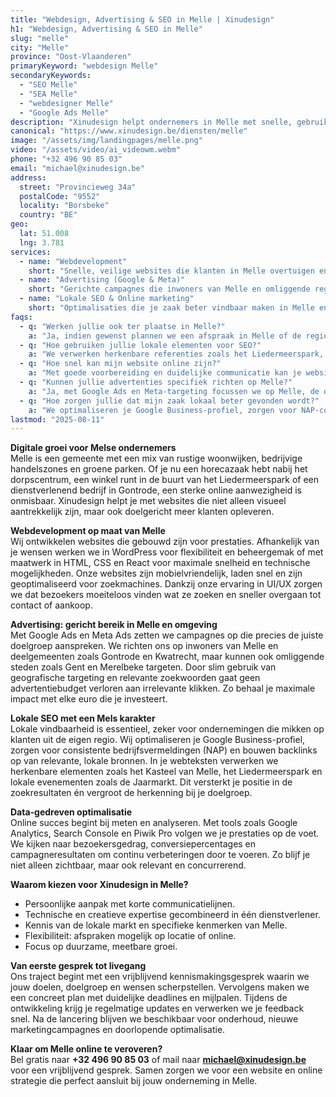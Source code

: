 ```yaml
---
title: "Webdesign, Advertising & SEO in Melle | Xinudesign"
h1: "Webdesign, Advertising & SEO in Melle"
slug: "melle"
city: "Melle"
province: "Oost-Vlaanderen"
primaryKeyword: "webdesign Melle"
secondaryKeywords:
  - "SEO Melle"
  - "SEA Melle"
  - "webdesigner Melle"
  - "Google Ads Melle"
description: "Xinudesign helpt ondernemers in Melle met snelle, gebruiksvriendelijke websites, doelgerichte advertentiecampagnes en lokale SEO die inspeelt op de troeven van de gemeente."
canonical: "https://www.xinudesign.be/diensten/melle"
image: "/assets/img/landingpages/melle.png"
video: "/assets/video/ai_videowm.webm"
phone: "+32 496 90 85 03"
email: "michael@xinudesign.be"
address:
  street: "Provincieweg 34a"
  postalCode: "9552"
  locality: "Borsbeke"
  country: "BE"
geo:
  lat: 51.008
  lng: 3.781
services:
  - name: "Webdevelopment"
    short: "Snelle, veilige websites die klanten in Melle overtuigen en converteren."
  - name: "Advertising (Google & Meta)"
    short: "Gerichte campagnes die inwoners van Melle en omliggende regio bereiken."
  - name: "Lokale SEO & Online marketing"
    short: "Optimalisaties die je zaak beter vindbaar maken in Melle en omgeving."
faqs:
  - q: "Werken jullie ook ter plaatse in Melle?"
    a: "Ja, indien gewenst plannen we een afspraak in Melle of de regio, maar online meetings zijn ook mogelijk voor snelle opvolging."
  - q: "Hoe gebruiken jullie lokale elementen voor SEO?"
    a: "We verwerken herkenbare referenties zoals het Liedermeerspark, het Kasteel van Melle en evenementen zoals de Jaarmarkt in teksten, meta-data en visuals."
  - q: "Hoe snel kan mijn website online zijn?"
    a: "Met goede voorbereiding en duidelijke communicatie kan je website doorgaans binnen 2 tot 4 weken live gaan."
  - q: "Kunnen jullie advertenties specifiek richten op Melle?"
    a: "Ja, met Google Ads en Meta-targeting focussen we op Melle, de deelgemeenten en omliggende regio's."
  - q: "Hoe zorgen jullie dat mijn zaak lokaal beter gevonden wordt?"
    a: "We optimaliseren je Google Business-profiel, zorgen voor NAP-consistentie en bouwen lokale backlinks rond zoekwoorden zoals 'webdesigner Melle'."
lastmod: "2025-08-11"
---
```


**Digitale groei voor Melse ondernemers**  
Melle is een gemeente met een mix van rustige woonwijken, bedrijvige handelszones en groene parken. Of je nu een horecazaak hebt nabij het dorpscentrum, een winkel runt in de buurt van het Liedermeerspark of een dienstverlenend bedrijf in Gontrode, een sterke online aanwezigheid is onmisbaar. Xinudesign helpt je met websites die niet alleen visueel aantrekkelijk zijn, maar ook doelgericht meer klanten opleveren.

**Webdevelopment op maat van Melle**  
Wij ontwikkelen websites die gebouwd zijn voor prestaties. Afhankelijk van je wensen werken we in WordPress voor flexibiliteit en beheergemak of met maatwerk in HTML, CSS en React voor maximale snelheid en technische mogelijkheden. Onze websites zijn mobielvriendelijk, laden snel en zijn geoptimaliseerd voor zoekmachines. Dankzij onze ervaring in UI/UX zorgen we dat bezoekers moeiteloos vinden wat ze zoeken en sneller overgaan tot contact of aankoop.

**Advertising: gericht bereik in Melle en omgeving**  
Met Google Ads en Meta Ads zetten we campagnes op die precies de juiste doelgroep aanspreken. We richten ons op inwoners van Melle en deelgemeenten zoals Gontrode en Kwatrecht, maar kunnen ook omliggende steden zoals Gent en Merelbeke targeten. Door slim gebruik van geografische targeting en relevante zoekwoorden gaat geen advertentiebudget verloren aan irrelevante klikken. Zo behaal je maximale impact met elke euro die je investeert.

**Lokale SEO met een Mels karakter**  
Lokale vindbaarheid is essentieel, zeker voor ondernemingen die mikken op klanten uit de eigen regio. Wij optimaliseren je Google Business-profiel, zorgen voor consistente bedrijfsvermeldingen (NAP) en bouwen backlinks op van relevante, lokale bronnen. In je webteksten verwerken we herkenbare elementen zoals het Kasteel van Melle, het Liedermeerspark en lokale evenementen zoals de Jaarmarkt. Dit versterkt je positie in de zoekresultaten én vergroot de herkenning bij je doelgroep.

**Data-gedreven optimalisatie**  
Online succes begint bij meten en analyseren. Met tools zoals Google Analytics, Search Console en Piwik Pro volgen we je prestaties op de voet. We kijken naar bezoekersgedrag, conversiepercentages en campagneresultaten om continu verbeteringen door te voeren. Zo blijf je niet alleen zichtbaar, maar ook relevant en concurrerend.

**Waarom kiezen voor Xinudesign in Melle?**

- Persoonlijke aanpak met korte communicatielijnen.
- Technische en creatieve expertise gecombineerd in één dienstverlener.
- Kennis van de lokale markt en specifieke kenmerken van Melle.
- Flexibiliteit: afspraken mogelijk op locatie of online.
- Focus op duurzame, meetbare groei.

**Van eerste gesprek tot livegang**  
Ons traject begint met een vrijblijvend kennismakingsgesprek waarin we jouw doelen, doelgroep en wensen scherpstellen. Vervolgens maken we een concreet plan met duidelijke deadlines en mijlpalen. Tijdens de ontwikkeling krijg je regelmatige updates en verwerken we je feedback snel. Na de lancering blijven we beschikbaar voor onderhoud, nieuwe marketingcampagnes en doorlopende optimalisatie.

**Klaar om Melle online te veroveren?**  
Bel gratis naar **+32 496 90 85 03** of mail naar **[michael@xinudesign.be](mailto:michael@xinudesign.be)** voor een vrijblijvend gesprek. Samen zorgen we voor een website en online strategie die perfect aansluit bij jouw onderneming in Melle.

